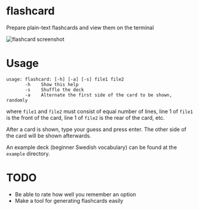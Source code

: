 flashcard
=========

Prepare plain-text flashcards and view them on the terminal

![flashcard screenshot](http://bugsofberk.net/assets/flashcard.png)

Usage
=====

    usage: flashcard: [-h] [-a] [-s] file1 file2
           -h    Show this help
           -s    Shuffle the deck
           -a    Alternate the first side of the card to be shown, randomly

where `file1` and `file2` must consist of equal number of lines, line 1 of `file1` is the front of the card, line 1 of `file2` is the rear of the card, etc.

After a card is shown, type your guess and press enter. The other side of the card will be shown afterwards.

An example deck (beginner Swedish vocabulary) can be found at the `example` directory.

TODO
====

* Be able to rate how well you remember an option
* Make a tool for generating flashcards easily
